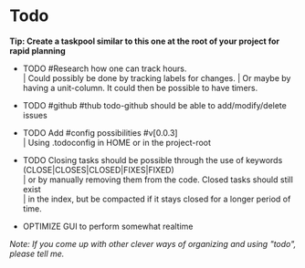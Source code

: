 # Todo


__Tip: Create a taskpool similar to this one at the root of your project for rapid planning__


*	TODO #Research how one can track hours.  
  | Could possibly be done by tracking labels for changes.
  | Or maybe by having a unit-column. It could then be possible to have timers.  

*	TODO #github #thub todo-github should be able to add/modify/delete issues  

*	TODO Add #config possibilities #v[0.0.3]  
  | Using .todoconfig in HOME or in the project-root  

*	TODO Closing tasks should be possible through the use of keywords (CLOSE|CLOSES|CLOSED|FIXES|FIXED)  
	| or by manually removing them from the code. Closed tasks should still exist  
	| in the index, but be compacted if it stays closed for a longer period of time.  

* OPTIMIZE GUI to perform somewhat realtime


_Note: If you come up with other clever ways of organizing and using "todo", please tell me._
